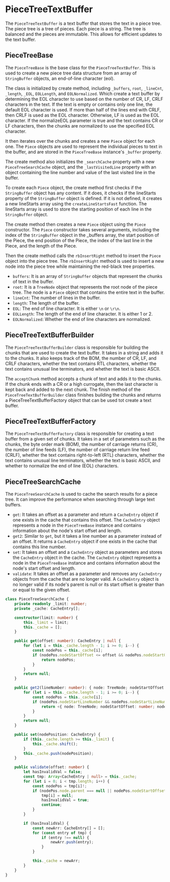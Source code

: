 
# PieceTreeTextBuffer

The `PieceTreeTextBuffer` is a text buffer that stores the text in a piece tree. The piece tree is a tree of pieces. Each piece is a string. The tree is balanced and the pieces are immutable. This allows for efficient updates to the text buffer.

## PieceTreeBase

The `PieceTreeBase` is the base class for the `PieceTreeTextBuffer`. This is used to create a new piece tree data structure from an array of
`StringBuffer` objects, an end-of-line character (eol).

The class is initialized by create method, including `_buffers`, `root`, `_lineCnt`, `_length`, `_EOL`, `EOLLength`, and `EOLNormalized`. Which create a text buffer by determining the EOL character to use based on the number of CR, LF, CRLF characters in the text. If the text is empty or contains only one line, the default EOL character is used.
If more than half of the lines end with CRLF, then CRLF is used as the EOL character. Otherwise, LF is used as the EOL character. If the normalizeEOL parameter is true and the text contains CR or LF characters, then the chunks are normalized to use the specified EOL character.

It then iterates over the chunks and creates a new `Piece` object for each one. The `Piece` objects are used
to represent the individual pieces to text in the buffer, and are stored in the `PieceTreeBase` instance's `_buffer` property.

The create method also initializes the `_searchCache` property with a new `PieceTreeSearchCache` object, and the `_lastVisitedLine` property with an object containing the line number and value of the last visited line in the buffer.

To create each `Piece` object, the create method first checks if the `StringBuffer` object has any content. If it does, it checks if the lineStarts property of the `StringBuffer` object is defined. If it is not defined, it creates a new lineStarts array using the `createLineStartsFast` function. The lineStarts array is used to store the starting position of each line in the `StringBuffer` object.

The create method then creates a new `Piece` object using the `Piece` constructor. The `Piece` constructor takes several arguments, including the index of the `StringBuffer` object in the _buffers array, the start position of the Piece, the end position of the Piece, the index of the last line in the Piece, and the length of the Piece.

Then the create method calls the `rbInsertRight` method to insert the `Piece` object into the piece tree.
The `rbInsertRight` method is used to insert a new node into the piece tree while maintaining the red-black tree properties.


- `buffers`: It is an array of `StringBuffer` objects that represent the chunks of text in the buffer.
- `root`: It is a `TreeNode` object that represents the root node of the piece tree. The node is a `Piece` object that contains the entire text in the buffer.
- `lineCnt`: The number of lines in the buffer.
- `length`: The length of the buffer.
- `EOL`: The end of line character. It is either `\n` or `\r\n`.
- `EOLLength`: The length of the end of line character. It is either 1 or 2.
- `EOLNormalized`: Whether the end of line characters are normalized.


## PieceTreeTextBufferBuilder

The `PieceTreeTextBufferBuilder` class is responsible for building the chunks that are used to create the text buffer. It takes in a string and adds it to the chunks. It also keeps track of the BOM, the number of CR, LF, and CRLF characters, whether the text contains RTL characters, whether the text contains unusual line terminators, and whether the text is basic ASCII.

The `acceptChunk` method accepts a chunk of text and adds it to the chunks. If the chunk ends with a CR or a high currogate, then the last character is kept back and added to the next chunk. The finish method of the `PieceTreeTextBufferBuilder` class finishes building the chunks and returns a PieceTreeTextBufferFactory object
that can be used tot create a text buffer.


## PieceTreeTextBufferFactory


The `PieceTreeTextBufferFactory` class is responsible for creating a text buffer from a given set of chunks. It takes in a set of parameters such as the chunks, the byte order mark (BOM), the number of carriage returns (CR), the number of line feeds (LF), the number of carriage return line feed (CRLF), whether the text contains right-to-left (RTL) characters, whether the text contains unusual line terminators, whether the text is basic ASCII, and whether to normalize the end of line (EOL) characters.



## PieceTreeSearchCache

The `PieceTreeSearchCache` is used to cache the search results for a piece tree. It can improve the performance when searching through large text buffers.

- `get`: It takes an offset as a parameter and return a `CacheEntry` object if one exists in the cache that contains this offset. The `CacheEntry` object represents
  a node in the `PieceTreeBase` instance and contains information about the node's start offset and length.
- `get2`: Similar to `get`, but it takes a line number as a parameter instead of an offset. It returns a `CacheEntry` object if one exists in the cache that contains
  this line number.
- `set`: It takes an offset and a `CacheEntry` object as parameters and stores the `CacheEntry` object in the cache. The `CacheEntry` object represents a node in the
  `PieceTreeBase` instance and contains information about the node's start offset and length.
- `validate`: It takes an offset as a parameter and removes any `CacheEntry` objects from the cache that are no longer valid. A `CacheEntry` object is no longer valid
  if its node's parent is null or its start offset is greater than or equal to the given offset.

```ts
class PieceTreeSearchCache {
	private readonly _limit: number;
	private _cache: CacheEntry[];

	constructor(limit: number) {
		this._limit = limit;
		this._cache = [];
	}

	public get(offset: number): CacheEntry | null {
		for (let i = this._cache.length - 1; i >= 0; i--) {
			const nodePos = this._cache[i];
			if (nodePos.nodeStartOffset <= offset && nodePos.nodeStartOffset + nodePos.node.piece.length >= offset) {
				return nodePos;
			}
		}
		return null;
	}

	public get2(lineNumber: number): { node: TreeNode; nodeStartOffset: number; nodeStartLineNumber: number } | null {
		for (let i = this._cache.length - 1; i >= 0; i--) {
			const nodePos = this._cache[i];
			if (nodePos.nodeStartLineNumber && nodePos.nodeStartLineNumber < lineNumber && nodePos.nodeStartLineNumber + nodePos.node.piece.lineFeedCnt >= lineNumber) {
				return <{ node: TreeNode; nodeStartOffset: number; nodeStartLineNumber: number }>nodePos;
			}
		}
		return null;
	}

	public set(nodePosition: CacheEntry) {
		if (this._cache.length >= this._limit) {
			this._cache.shift();
		}
		this._cache.push(nodePosition);
	}

	public validate(offset: number) {
		let hasInvalidVal = false;
		const tmp: Array<CacheEntry | null> = this._cache;
		for (let i = 0; i < tmp.length; i++) {
			const nodePos = tmp[i]!;
			if (nodePos.node.parent === null || nodePos.nodeStartOffset >= offset) {
				tmp[i] = null;
				hasInvalidVal = true;
				continue;
			}
		}

		if (hasInvalidVal) {
			const newArr: CacheEntry[] = [];
			for (const entry of tmp) {
				if (entry !== null) {
					newArr.push(entry);
				}
			}

			this._cache = newArr;
		}
	}
}
```
